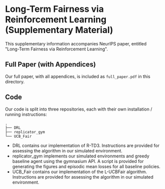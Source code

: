 # Long-Term Fairness via Reinforcement Learning (Supplementary Material)

This supplementary information accompanies NeurIPS paper, entitled "Long-Term Fairness via Reinforcement Learning".

## Full Paper (with Appendices)

Our full paper, with all appendices, is included as `full_paper.pdf` in this directory.

## Code

Our code is split into three repositories, each with their own installation / running instructions:

```
.
├── DRL
├── replicator_gym
└── UCB_Fair
```

- DRL contains our implementation of R-TD3. Instructions are provided for assessing the algorithm in our simulated environment.
- replicator_gym implements our simulated environments and greedy baseline agent using the gymnasium API. A script is provided for generating the figures and episodic mean losses for all baseline policies.
- UCB_Fair contains our implementation of the L-UCBFair algorithm. Instructions are provided for assessing the algorithm in our simulated environment.

